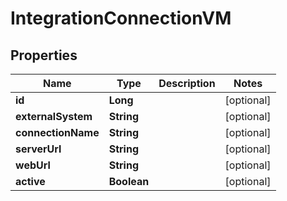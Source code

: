 
# IntegrationConnectionVM

## Properties
Name | Type | Description | Notes
------------ | ------------- | ------------- | -------------
**id** | **Long** |  |  [optional]
**externalSystem** | **String** |  |  [optional]
**connectionName** | **String** |  |  [optional]
**serverUrl** | **String** |  |  [optional]
**webUrl** | **String** |  |  [optional]
**active** | **Boolean** |  |  [optional]



